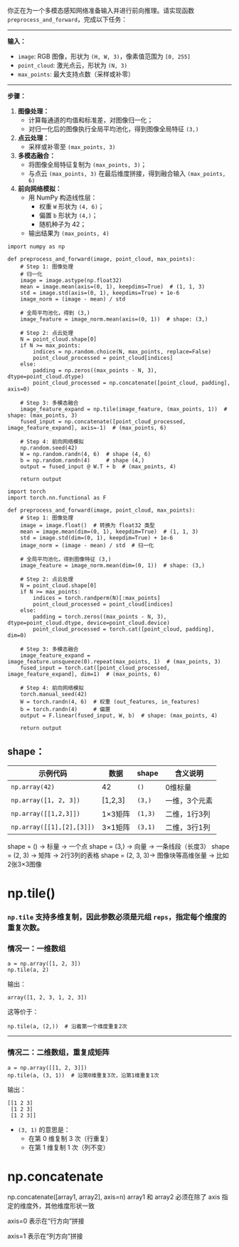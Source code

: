 你正在为一个多模态感知网络准备输入并进行前向推理。请实现函数 `preprocess_and_forward`，完成以下任务：

------

**输入：**

- `image`: RGB 图像，形状为 `(H, W, 3)`，像素值范围为 `[0, 255]`
- `point_cloud`: 激光点云，形状为 `(N, 3)`
- `max_points`: 最大支持点数（采样或补零）

------

**步骤：**

1. **图像处理：**
   - 计算每通道的均值和标准差，对图像归一化；
   - 对归一化后的图像执行全局平均池化，得到图像全局特征 `(3,)`
2. **点云处理：**
   - 采样或补零至 `(max_points, 3)`
3. **多模态融合：**
   - 将图像全局特征复制为 `(max_points, 3)`；
   - 与点云 `(max_points, 3)` 在最后维度拼接，得到融合输入 `(max_points, 6)`
4. **前向网络模拟：**
   - 用 NumPy 构造线性层：
     - 权重 `W` 形状为 `(4, 6)`；
     - 偏置 `b` 形状为 `(4,)`；
     - 随机种子为 42；
   - 输出结果为 `(max_points, 4)`

```
import numpy as np

def preprocess_and_forward(image, point_cloud, max_points):
    # Step 1: 图像处理
    # 归一化
    image = image.astype(np.float32)
    mean = image.mean(axis=(0, 1), keepdims=True)  # (1, 1, 3)
    std = image.std(axis=(0, 1), keepdims=True) + 1e-6
    image_norm = (image - mean) / std

    # 全局平均池化，得到 (3,)
    image_feature = image_norm.mean(axis=(0, 1))  # shape: (3,)

    # Step 2: 点云处理
    N = point_cloud.shape[0]
    if N >= max_points:
        indices = np.random.choice(N, max_points, replace=False)
        point_cloud_processed = point_cloud[indices]
    else:
        padding = np.zeros((max_points - N, 3), dtype=point_cloud.dtype)
        point_cloud_processed = np.concatenate([point_cloud, padding], axis=0)

    # Step 3: 多模态融合
    image_feature_expand = np.tile(image_feature, (max_points, 1))  # shape: (max_points, 3)
    fused_input = np.concatenate([point_cloud_processed, image_feature_expand], axis=-1)  # (max_points, 6)

    # Step 4: 前向网络模拟
    np.random.seed(42)
    W = np.random.randn(4, 6)  # shape (4, 6)
    b = np.random.randn(4)     # shape (4,)
    output = fused_input @ W.T + b  # (max_points, 4)

    return output

```





```
import torch
import torch.nn.functional as F

def preprocess_and_forward(image, point_cloud, max_points):
    # Step 1: 图像处理
    image = image.float()  # 转换为 float32 类型
    mean = image.mean(dim=(0, 1), keepdim=True)  # (1, 1, 3)
    std = image.std(dim=(0, 1), keepdim=True) + 1e-6
    image_norm = (image - mean) / std  # 归一化

    # 全局平均池化，得到图像特征 (3,)
    image_feature = image_norm.mean(dim=(0, 1))  # shape: (3,)

    # Step 2: 点云处理
    N = point_cloud.shape[0]
    if N >= max_points:
        indices = torch.randperm(N)[:max_points]
        point_cloud_processed = point_cloud[indices]
    else:
        padding = torch.zeros((max_points - N, 3), dtype=point_cloud.dtype, device=point_cloud.device)
        point_cloud_processed = torch.cat([point_cloud, padding], dim=0)

    # Step 3: 多模态融合
    image_feature_expand = image_feature.unsqueeze(0).repeat(max_points, 1)  # (max_points, 3)
    fused_input = torch.cat([point_cloud_processed, image_feature_expand], dim=1)  # (max_points, 6)

    # Step 4: 前向网络模拟
    torch.manual_seed(42)
    W = torch.randn(4, 6)  # 权重 (out_features, in_features)
    b = torch.randn(4)     # 偏置
    output = F.linear(fused_input, W, b)  # shape: (max_points, 4)

    return output

```

## shape：

| 示例代码                  | 数据    | shape   | 含义说明      |
| ------------------------- | ------- | ------- | ------------- |
| `np.array(42)`            | 42      | `()`    | 0维标量       |
| `np.array([1, 2, 3])`     | [1,2,3] | `(3,)`  | 一维，3个元素 |
| `np.array([[1,2,3]])`     | 1×3矩阵 | `(1,3)` | 二维，1行3列  |
| `np.array([[1],[2],[3]])` | 3×1矩阵 | `(3,1)` | 二维，3行1列  |

shape = ()       → 标量         → 一个点
shape = (3,)     → 向量         → 一条线段（长度3）
shape = (2, 3)   → 矩阵         → 2行3列的表格
shape = (2, 3, 3)→ 图像块等高维张量 → 比如2张3×3图像



# np.tile()

### **`np.tile` 支持多维复制，因此参数必须是元组 `reps`，指定每个维度的重复次数。**

#### 

### 情况一：一维数组

```
a = np.array([1, 2, 3])
np.tile(a, 2)
```

输出：

```
array([1, 2, 3, 1, 2, 3])
```

这等价于：

```
np.tile(a, (2,))  # 沿着第一个维度重复2次
```

------

### 情况二：二维数组，重复成矩阵

```
a = np.array([[1, 2, 3]])
np.tile(a, (3, 1))  # 沿第0维重复3次，沿第1维重复1次
```

输出：

```
[[1 2 3]
 [1 2 3]
 [1 2 3]]
```

- `(3, 1)` 的意思是：
  - 在第 0 维复制 3 次（行重复）
  - 在第 1 维复制 1 次（列不变）

# np.concatenate

np.concatenate([array1, array2], axis=n)
array1 和 array2 必须在除了 axis 指定的维度外，其他维度形状一致

axis=0 表示在“行方向”拼接

axis=1 表示在“列方向”拼接

